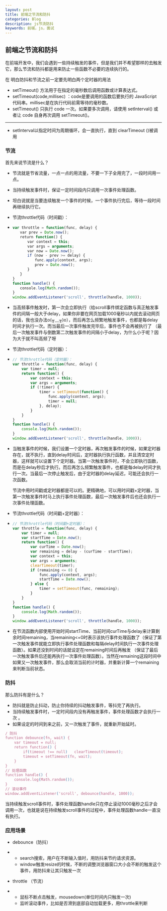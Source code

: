 ```yaml
---
layout: post
title: 前端之节流和防抖
categories: Blog
description: js节流防抖
keywords: 前端，js，面试
---
```

## 前端之节流和防抖

在前端开发中，我们会遇到一些持续触发的事件，但是我们并不希望那样的去触发它，那么节流和防抖都是用来防止一些函数不必要的连续执行的。

在
明白防抖和节流之前一定要先明白两个定时器的用法

+  setTimeout() 方法用于在指定的毫秒数后调用函数或计算表达式。 
+  setTimeout(code,millisec) ：code是要调用的函数后要执行的 JavaScript 代码串。millisec是在执行代码前需等待的毫秒数。
+  setTimeout() 只执行 code 一次。如果要多次调用，请使用 setInterval() 或者让 code 自身再次调用 setTimeout()。 

---

+ setInterval以指定时间为周期循环，会一直执行，直到 clearTimeout ()被调用

### 节流

首先来说节流是什么？

+ 节流就是节省流量，一点一点的用流量，不要一下子全用完了，一段时间用一点。

+ 当持续触发事件时，保证一定时间段内只调用一次事件处理函数。 

+ 坦白说就是当要连续触发一个事件的时候，一个事件执行完后，等待一段时间再继续执行它。

+  节流throttle代码（时间戳）： 

  + ```javascript
    var throttle = function(func, delay) {            
    　　var prev = Date.now();            
    　　return function() {                
    　　　　var context = this;                
    　　　　var args = arguments;                
    　　　　var now = Date.now();                
    　　　　if (now - prev >= delay) {                    
    　　　　　　func.apply(context, args);                    
    　　　　　　prev = Date.now();                
    　　　　}            
    　　}        
    }        
    function handle() {            
    　　console.log(Math.random());        
    }        
    window.addEventListener('scroll', throttle(handle, 1000));
    ```

+  当高频事件触发时，第一次会立即执行（给scroll事件绑定函数与真正触发事件的间隔一般大于delay，如果你非要在网页加载1000毫秒以内就去滚动网页的话，我也没办法o(╥﹏╥)o），而后再怎么频繁地触发事件，也都是每delay时间才执行一次。而当最后一次事件触发完毕后，事件也不会再被执行了 （最后一次触发事件与倒数第二次触发事件的间隔小于delay，为什么小于呢？因为大于就不叫高频了呀 

+  节流throttle代码（定时器）： 

  + ```javascript
    // 节流throttle代码（定时器）：
    var throttle = function(func, delay) {            
        var timer = null;            
        return function() {                
            var context = this;               
            var args = arguments;                
            if (!timer) {                    
                timer = setTimeout(function() {                        
                    func.apply(context, args);                        
                    timer = null;                    
                }, delay);                
            }            
        }        
    }        
    function handle() {            
        console.log(Math.random());        
    }        
    window.addEventListener('scroll', throttle(handle, 1000));
    ```

+ 当触发事件的时候，我们设置一个定时器，再次触发事件的时候，如果定时器存在，就不执行，直到delay时间后，定时器执行执行函数，并且清空定时器，这样就可以设置下个定时器。当第一次触发事件时，不会立即执行函数，而是在delay秒后才执行。而后再怎么频繁触发事件，也都是每delay时间才执行一次。当最后一次停止触发后，由于定时器的delay延迟，可能还会执行一次函数。

  节流中用时间戳或定时器都是可以的。更精确地，可以用时间戳+定时器，当第一次触发事件时马上执行事件处理函数，最后一次触发事件后也还会执行一次事件处理函数。

+  节流throttle代码（时间戳+定时器）： 

  + ```javascript
    // 节流throttle代码（时间戳+定时器）：
    var throttle = function(func, delay) {     
        var timer = null;     
        var startTime = Date.now();     
        return function() {             
            var curTime = Date.now();             
            var remaining = delay - (curTime - startTime);             
            var context = this;             
            var args = arguments;             
            clearTimeout(timer);              
            if (remaining <= 0) {                    
                func.apply(context, args);                    
                startTime = Date.now();              
            } else {                    
                timer = setTimeout(func, remaining);              
            }      
        }
    }
    function handle() {      
        console.log(Math.random());
    } 
    window.addEventListener('scroll', throttle(handle, 1000));
    ```

+  在节流函数内部使用开始时间startTime、当前时间curTime与delay来计算剩余时间remaining，当remaining<=0时表示该执行事件处理函数了（保证了第一次触发事件就能立即执行事件处理函数和每隔delay时间执行一次事件处理函数）。如果还没到时间的话就设定在remaining时间后再触发 （保证了最后一次触发事件后还能再执行一次事件处理函数）。当然在remaining这段时间中如果又一次触发事件，那么会取消当前的计时器，并重新计算一个remaining来判断当前状态。 

### 防抖

那么防抖有是什么？

+ 防抖就是防止抖动，防止你持续的抖动触发事件，等抖完了再执行。
+  当持续触发事件时，一定时间段内没有再触发事件，事件处理函数才会执行一次 。
+  如果设定的时间到来之前，又一次触发了事件，就重新开始延时。

```javascript
/ 防抖
function debounce(fn, wait) {    
    var timeout = null;    
    return function() {        
        if(timeout !== null)   clearTimeout(timeout);        
        timeout = setTimeout(fn, wait);    
    }
}
// 处理函数
function handle() {    
    console.log(Math.random()); 
}
// 滚动事件
window.addEventListener('scroll', debounce(handle, 1000));
```

 当持续触发scroll事件时，事件处理函数handle只在停止滚动1000毫秒之后才会调用一次，也就是说在持续触发scroll事件的过程中，事件处理函数handle一直没有执行。  

### 应用场景

- debounce（防抖）

- - search搜索，用户在不断输入值时，用防抖来节约请求资源。
  - window触发resize的时候，不断的调整浏览器窗口大小会不断的触发这个事件，用防抖来让其只触发一次

- throttle （节流）

- - 鼠标不断点击触发，mousedown(单位时间内只触发一次)
  - 监听滚动事件，比如是否滑到底部自动加载更多，用throttle来判断